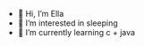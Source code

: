 - 👋 Hi, I’m Ella
- 👀 I’m interested in sleeping
- 🌱 I’m currently learning c + java

<!---
ellalb/ellalb is a ✨ special ✨ repository because its `README.md` (this file) appears on your GitHub profile.
You can click the Preview link to take a look at your changes.
--->
